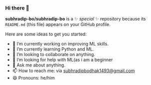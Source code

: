 ### Hi there 👋


**subhradip-bo/subhradip-bo** is a ✨ _special_ ✨ repository because its `README.md` (this file) appears on your GitHub profile.

Here are some ideas to get you started:

- 🔭 I’m currently working on improving ML skills.
- 🌱 I’m currently learning Python and ML.
- 👯 I’m looking to collaborate on anything.
- 🤔 I’m looking for help with ML(as i am a beginner  
- 💬 Ask me about anything.
- 📫 How to reach me: via subhradipbodhak1493@gmail.com
- 😄 Pronouns: he/him


